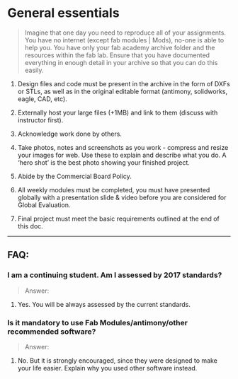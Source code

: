 # General essentials

> Imagine that one day you need to reproduce all of your assignments. You have no internet (except fab modules | Mods), no-one is able to help you. You have only your fab academy archive folder and the resources within the fab lab. Ensure that you have documented everything in enough detail in your archive so that you can do this easily.


1. Design files and code must be present in the archive in the form of DXFs or STLs, as well as in the original editable format (antimony, solidworks, eagle, CAD, etc).

2. Externally host your large files (+1MB) and link to them (discuss with instructor first).

3. Acknowledge work done by others.

4. Take photos, notes and screenshots as you work - compress and resize your images for web. Use these to explain and describe what you do. A ‘hero shot’ is the best photo showing your finished project.

5. Abide by the Commercial Board Policy.

6. All weekly modules must be completed, you must have presented globally with a presentation slide & video before you are considered for Global Evaluation.

7. Final project must meet the basic requirements outlined at the end of this doc.

---

## FAQ:

### I am a continuing student. Am I assessed by 2017 standards?
> Answer:
1. Yes. You will be always assessed by the current standards.

### Is it mandatory to use Fab Modules/antimony/other recommended software?
> Answer:
1. No. But it is strongly encouraged, since they were designed to make your life easier. Explain why you used other software instead.
